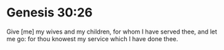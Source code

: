 # Genesis 30:26

Give [me] my wives and my children, for whom I have served thee, and let me go: for thou knowest my service which I have done thee.
